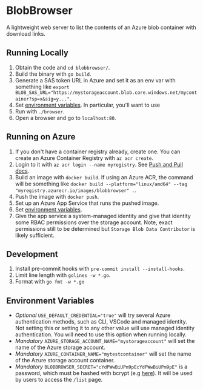 # BlobBrowser

A lightweight web server to list the contents of an Azure blob container with download links.

## Running Locally

1. Obtain the code and `cd blobbrowser/`.
1. Build the binary with `go build`.
1. Generate a SAS token URL in Azure and set it as an env var with something like `export BLOB_SAS_URL="https://mystorageaccount.blob.core.windows.net/mycontainer?sp=x&sig=y..."`.
1. Set [environment variables](#environment-variables). In particular, you'll want to use
1. Run with `./browser`.
1. Open a browser and go to `localhost:80`.

## Running on Azure

1. If you don't have a container registry already, create one. You can create an Azure Container Registry with `az acr create`.
1. Login to it with `az acr login --name myregistry`. See [Push and Pull docs](https://learn.microsoft.com/en-us/azure/container-registry/container-registry-get-started-docker-cli?tabs=azure-cli).
1. Build an image with `docker build`. If using an Azure ACR, the command will be something like `docker build --platform="linux/amd64" --tag "myregistry.azurecr.io/images/blobbrowser" .`.
1. Push the image with `docker push`.
1. Set up an Azure App Service that runs the pushed image.
1. Set [environment variables](#environment-variables).
1. Give the app service a system-managed identity and give that identity some RBAC permissions over the storage account. Note, exact permissions still to be determined but `Storage Blob Data Contributor` is likely sufficient.

## Development

1. Install pre-commit hooks with `pre-commit install --install-hooks`.
1. Limit line length with `golines -w *.go`.
1. Format with `go fmt -w *.go`

## Environment Variables

- *Optional* `USE_DEFAULT_CREDENTIAL="true"` will try several Azure authentication methods, such as CLI, VSCode and managed identity. Not setting this or setting it to any other value will use managed identity authentication. You will need to use this option when running locally.
- *Mandatory* `AZURE_STORAGE_ACCOUNT_NAME="mystorageaccount"` will set the name of the Azure storage account.
- *Mandatory* `AZURE_CONTAINER_NAME="mytestcontainer"` will set the name of the Azure storage account container.
- *Mandatory* `BLOBBROWSER_SECRET="cYdPWwBiUPm9pEcYdPWwBiUPm9pE"` is a password, which must be hashed with bcrypt (e.g [here](https://bcrypt.online/)). It will be used by users to access the `/list` page.
